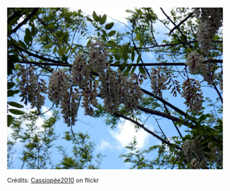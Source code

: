 ![Edgar](/images/2022-04-10.jpg)

Crédits: [Cassiopée2010](https://www.flickr.com/people/cmoi30/) on flickr